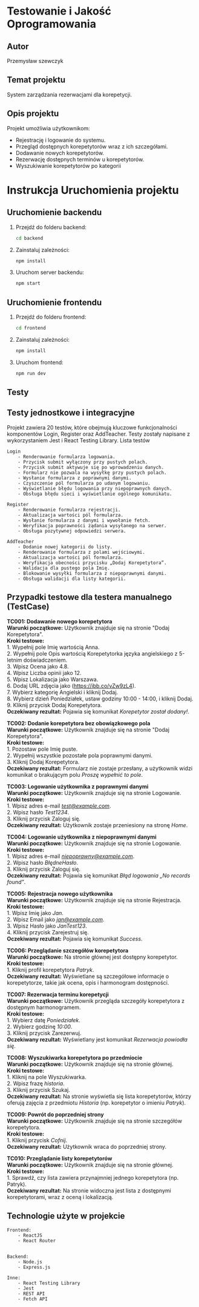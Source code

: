 
# Testowanie i Jakość Oprogramowania

## Autor
Przemysław szewczyk

## Temat projektu
System zarządzania rezerwacjami dla korepetycji.

## Opis projektu
Projekt umożliwia użytkownikom:
- Rejestrację i logowanie do systemu.
- Przegląd dostępnych korepetytorów wraz z ich szczegółami.
- Dodawanie nowych korepetytorów.
- Rezerwację dostępnych terminów u korepetytorów.
- Wyszukiwanie korepetytorów po kategorii

# Instrukcja Uruchomienia projektu

## Uruchomienie backendu

1. Przejdź do folderu backend:
   ```bash
   cd backend
   ```
2. Zainstaluj zależności:
   ```bash
   npm install
   ```
3. Uruchom server backendu:
   ```bash
   npm start
   ```

## Uruchomienie frontendu

1. Przejdź do folderu frontend:
   ```bash
   cd frontend
   ```
2. Zainstaluj zależności:
   ```bash
   npm install
   ```
3. Uruchom frontend:
   ```bash
   npm run dev
   ```

## Testy

## Testy jednostkowe i integracyjne

Projekt zawiera 20 testów, które obejmują kluczowe funkcjonalności komponentów Login, Register oraz AddTeacher.
Testy zostały napisane z wykorzystaniem Jest i React Testing Library.
Lista testów

    Login
        - Renderowanie formularza logowania.
        - Przycisk submit wyłączony przy pustych polach.
        - Przycisk submit aktywuje się po wprowadzeniu danych.
        - Formularz nie pozwala na wysyłkę przy pustych polach.
        - Wysłanie formularza z poprawnymi danymi.
        - Czyszczenie pól formularza po udanym logowaniu.
        - Wyświetlanie błędu logowania przy niepoprawnych danych.
        - Obsługa błędu sieci i wyświetlanie ogólnego komunikatu.

    Register
        - Renderowanie formularza rejestracji.
        - Aktualizacja wartości pól formularza.
        - Wysłanie formularza z danymi i wywołanie fetch.
        - Weryfikacja poprawności żądania wysyłanego na serwer.
        - Obsługa pozytywnej odpowiedzi serwera.

    AddTeacher
        - Dodanie nowej kategorii do listy.
        - Renderowanie formularza z polami wejściowymi.
        - Aktualizacja wartości pól formularza.
        - Weryfikacja obecności przycisku „Dodaj Korepetytora”.
        - Walidacja dla pustego pola Imię.
        - Blokowanie wysyłki formularza z niepoprawnymi danymi.
        - Obsługa walidacji dla listy kategorii.

## Przypadki testowe dla testera manualnego (TestCase)

**TC001: Dodawanie nowego korepetytora**  
**Warunki początkowe:** Użytkownik znajduje się na stronie "Dodaj Korepetytora".  
**Kroki testowe:**  
    1. Wypełnij pole Imię wartością Anna.  
    2. Wypełnij pole Opis wartością Korepetytorka języka angielskiego z 5-letnim doświadczeniem.  
    3. Wpisz Ocena jako 4.8.  
    4. Wpisz Liczba opinii jako 12.  
    5. Wpisz Lokalizacja jako Warszawa.  
    6. Dodaj URL zdjęcia jako (https://ibb.co/vZw9zL4).  
    7. Wybierz kategorię Angielski i kliknij Dodaj.  
    8. Wybierz dzień Poniedziałek, ustaw godziny 10:00 - 14:00, i kliknij Dodaj.  
    9. Kliknij przycisk Dodaj Korepetytora.  
**Oczekiwany rezultat:** Pojawia się komunikat *Korepetytor został dodany!*.  

**TC002: Dodanie korepetytora bez obowiązkowego pola**  
**Warunki początkowe:** Użytkownik znajduje się na stronie "Dodaj Korepetytora".  
**Kroki testowe:**  
    1. Pozostaw pole Imię puste.  
    2. Wypełnij wszystkie pozostałe pola poprawnymi danymi.  
    3. Kliknij Dodaj Korepetytora.  
**Oczekiwany rezultat:** Formularz nie zostaje przesłany, a użytkownik widzi komunikat o brakującym polu *Proszę wypełnić to pole*.  

**TC003: Logowanie użytkownika z poprawnymi danymi**  
**Warunki początkowe:** Użytkownik znajduje się na stronie Logowanie.  
**Kroki testowe:**  
    1. Wpisz adres e-mail *test@example.com*.  
    2. Wpisz hasło *Test1234*.  
    3. Kliknij przycisk Zaloguj się.  
**Oczekiwany rezultat:** Użytkownik zostaje przeniesiony na stronę *Home*.  

**TC004: Logowanie użytkownika z niepoprawnymi danymi**  
**Warunki początkowe:** Użytkownik znajduje się na stronie Logowanie.  
**Kroki testowe:**  
    1. Wpisz adres e-mail *niepoprawny@example.com*.  
    2. Wpisz hasło *BłędneHasło*.  
    3. Kliknij przycisk Zaloguj się.  
**Oczekiwany rezultat:** Pojawia się komunikat *Błąd logowania „No records found”*.  

**TC005: Rejestracja nowego użytkownika**  
**Warunki początkowe:** Użytkownik znajduje się na stronie Rejestracja.  
**Kroki testowe:**  
    1. Wpisz Imię jako *Jan*.  
    2. Wpisz Email jako *jan@example.com*.  
    3. Wpisz Hasło jako *JanTest123*.  
    4. Kliknij przycisk Zarejestruj się.  
**Oczekiwany rezultat:** Pojawia się komunikat *Success*.  

**TC006: Przeglądanie szczegółów korepetytora**  
**Warunki początkowe:** Na stronie głównej jest dostępny korepetytor.  
**Kroki testowe:**  
    1. Kliknij profil korepetytora *Patryk*.  
**Oczekiwany rezultat:** Wyświetlane są szczegółowe informacje o korepetytorze, takie jak ocena, opis i harmonogram dostępności.  

**TC007: Rezerwacja terminu korepetycji**  
**Warunki początkowe:** Użytkownik przegląda szczegóły korepetytora z dostępnym harmonogramem.  
**Kroki testowe:**  
    1. Wybierz datę *Poniedziałek*.  
    2. Wybierz godzinę *10:00*.  
    3. Kliknij przycisk Zarezerwuj.  
**Oczekiwany rezultat:** Wyświetlany jest komunikat *Rezerwacja powiodła się*.  

**TC008: Wyszukiwarka korepetytora po przedmiocie**  
**Warunki początkowe:** Użytkownik znajduje się na stronie głównej.  
**Kroki testowe:**  
    1. Kliknij na pole Wyszukiwarka.  
    2. Wpisz frazę *historia*.  
    3. Kliknij przycisk Szukaj.  
**Oczekiwany rezultat:** Na stronie wyświetla się lista korepetytorów, którzy oferują zajęcia z przedmiotu *Historia* (np. korepetytor o imieniu *Patryk*).  

**TC009: Powrót do poprzedniej strony**  
**Warunki początkowe:** Użytkownik znajduje się na stronie szczegółów korepetytora.  
**Kroki testowe:**  
    1. Kliknij przycisk *Cofnij*.  
**Oczekiwany rezultat:** Użytkownik wraca do poprzedniej strony.  

**TC010: Przeglądanie listy korepetytorów**  
**Warunki początkowe:** Użytkownik znajduje się na stronie głównej.  
**Kroki testowe:**  
    1. Sprawdź, czy lista zawiera przynajmniej jednego korepetytora (np. Patryk).  
**Oczekiwany rezultat:** Na stronie widoczna jest lista z dostępnymi korepetytorami, wraz z oceną i lokalizacją.  

## Technologie użyte w projekcie

    Frontend:
        - ReactJS
        - React Router
        

    Backend:
        - Node.js
        - Express.js

    Inne:
        - React Testing Library
        - Jest
        - REST API
        - Fetch API
